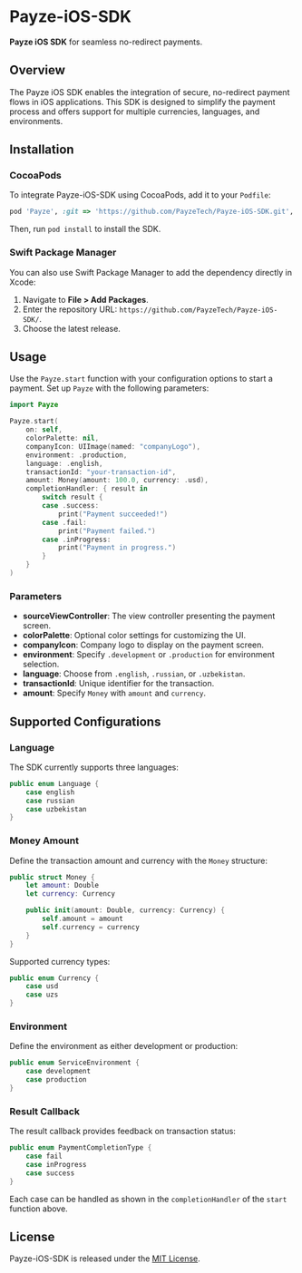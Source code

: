 # Payze-iOS-SDK

**Payze iOS SDK** for seamless no-redirect payments.

## Overview
The Payze iOS SDK enables the integration of secure, no-redirect payment flows in iOS applications. This SDK is designed to simplify the payment process and offers support for multiple currencies, languages, and environments.

## Installation

### CocoaPods
To integrate Payze-iOS-SDK using CocoaPods, add it to your `Podfile`:

```ruby
pod 'Payze', :git => 'https://github.com/PayzeTech/Payze-iOS-SDK.git', :tag => '1.0.0'
```

Then, run `pod install` to install the SDK.

### Swift Package Manager
You can also use Swift Package Manager to add the dependency directly in Xcode:
1. Navigate to **File > Add Packages**.
2. Enter the repository URL: `https://github.com/PayzeTech/Payze-iOS-SDK/`.
3. Choose the latest release.

## Usage

Use the `Payze.start` function with your configuration options to start a payment. Set up `Payze` with the following parameters:

```swift
import Payze

Payze.start(
    on: self, 
    colorPalette: nil, 
    companyIcon: UIImage(named: "companyLogo"), 
    environment: .production, 
    language: .english, 
    transactionId: "your-transaction-id", 
    amount: Money(amount: 100.0, currency: .usd),
    completionHandler: { result in
        switch result {
        case .success:
            print("Payment succeeded!")
        case .fail:
            print("Payment failed.")
        case .inProgress:
            print("Payment in progress.")
        }
    }
)
```

### Parameters
- **sourceViewController**: The view controller presenting the payment screen.
- **colorPalette**: Optional color settings for customizing the UI.
- **companyIcon**: Company logo to display on the payment screen.
- **environment**: Specify `.development` or `.production` for environment selection.
- **language**: Choose from `.english`, `.russian`, or `.uzbekistan`.
- **transactionId**: Unique identifier for the transaction.
- **amount**: Specify `Money` with `amount` and `currency`.

## Supported Configurations

### Language
The SDK currently supports three languages:

```swift
public enum Language {
    case english
    case russian
    case uzbekistan
}
```

### Money Amount
Define the transaction amount and currency with the `Money` structure:

```swift
public struct Money {
    let amount: Double
    let currency: Currency

    public init(amount: Double, currency: Currency) {
        self.amount = amount
        self.currency = currency
    }
}
```

Supported currency types:

```swift
public enum Currency {
    case usd
    case uzs
}
```

### Environment
Define the environment as either development or production:

```swift
public enum ServiceEnvironment {
    case development
    case production
}
```

### Result Callback
The result callback provides feedback on transaction status:

```swift
public enum PaymentCompletionType {
    case fail
    case inProgress
    case success
}
```

Each case can be handled as shown in the `completionHandler` of the `start` function above.

## License
Payze-iOS-SDK is released under the [MIT License](LICENSE).
